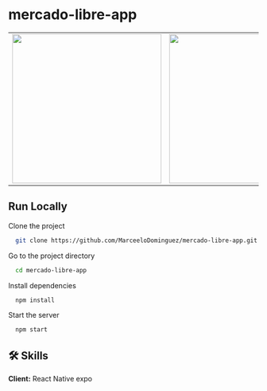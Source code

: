 # mercado-libre-app

<table>
<tr>
  <td><img src="https://user-images.githubusercontent.com/70117105/199305260-0fce5af2-0838-4594-a523-9c86ad2f555a.png" width="300"></td>
  <td><img src="https://user-images.githubusercontent.com/70117105/199305397-6847b08e-c4f6-429e-a291-3667f82e1407.png" width="300"></td>
  <td><img src="https://user-images.githubusercontent.com/70117105/199305497-aa9173c5-2929-4a63-b629-343bb35a4c03.png" width="300"></td>
</tr>
</table>

## Run Locally

Clone the project

```bash
  git clone https://github.com/MarceeloDominguez/mercado-libre-app.git
```

Go to the project directory

```bash
  cd mercado-libre-app
```

Install dependencies

```bash
  npm install
```

Start the server

```bash
  npm start
```


## 🛠 Skills
**Client:** React Native expo
